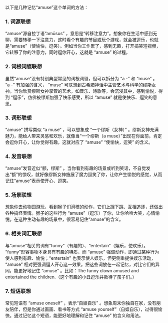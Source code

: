 以下是几种记忆“amuse”这个单词的方法：

### 1. 词源联想
“amuse”源自拉丁语“amūsus” ，意思是“转移注意力”。想象你在生活中感到无聊，需要转移一下注意力，这时看个有趣的节目或玩个游戏，就会被逗乐，也就是“amuse”（使愉快，逗笑）。例如当你工作累了，感到无趣，打开搞笑短视频，它转移了你的注意力，同时逗你开心，这就是 “amuse” 的过程。 

### 2. 词根词缀联想
虽然“amuse”没有特别典型常见的词根词缀，但可以拆分为 “a -” 和 “muse” 。 “a -” 有加强的含义， “muse” 可联想到古希腊神话中主管艺术与科学的缪斯女神。当你欣赏缪斯女神掌管的艺术，如音乐、诗歌等，会沉浸其中，感到愉悦，得到 “逗乐”，仿佛被缪斯加强了快乐感受，所以 “amuse” 就是使快乐、逗笑的意思。

### 3. 词形联想
“amuse” 拼写类似 “a muse” ，可以想象成 “一个缪斯（女神）” 。缪斯女神充满魅力，能给人带来灵感和欢乐，就像当“一个缪斯（a muse）”出现在你面前，肯定会逗你开心，让你觉得有趣，这就对应了 “amuse” “使愉快，逗笑” 的含义。 

### 4. 发音联想
“amuse”发音近似“额，缪斯” 。当你看到有趣的场景或听到笑话，不自觉发出“额”的惊叹，就好像缪斯女神施展了魔力逗笑了你，让你产生愉悦的感觉，从而记住“amuse”表示使开心、逗笑。 

### 5. 场景联想
想象你去动物园游玩，看到猴子们滑稽的动作，它们上蹿下跳、互相追逐，还做出各种搞怪表情。猴子的这些行为 “amuse”（逗乐）了你，让你哈哈大笑，心情愉悦。在这种生动有趣的场景中，很容易记住“amuse”的含义。 

### 6. 相关词汇联想
与“amuse”相关的词有“funny”（有趣的）、“entertain”（娱乐，使欢乐）。 “funny”形容事物本身具有有趣的特质，而 “amuse” 强调动作，即通过某种行为使人感到有趣、愉悦；“entertain” 也表示使人娱乐，但更侧重提供娱乐活动， “amuse” 相对更强调逗人开心这一效果。把这些词放在一起记忆，对比它们的异同，能更好地记住 “amuse” 。比如：The funny clown amused and entertained the children.（这个有趣的小丑逗乐并款待了孩子们。） 

### 7. 短语联想
常见短语有 “amuse oneself” ，表示“自娱自乐” 。想象周末你独自在家，没有朋友陪伴，但是你通过画画、看书等方式 “amuse yourself”（自娱自乐），过得很愉快。通过记忆这个短语，能更好地理解和记住 “amuse” 的含义和用法。 